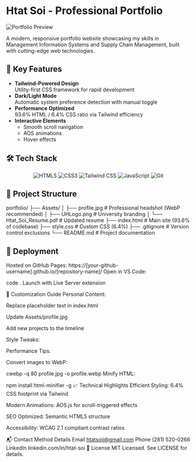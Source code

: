 # Htat Soi - Professional Portfolio

![Portfolio Preview](./Assets/preview.jpg)

A modern, responsive portfolio website showcasing my skills in Management Information Systems and Supply Chain Management, built with cutting-edge web technologies.

## 🌟 Key Features
- **Tailwind-Powered Design**  
  Utility-first CSS framework for rapid development
- **Dark/Light Mode**  
  Automatic system preference detection with manual toggle
- **Performance Optimized**  
  93.6% HTML / 6.4% CSS ratio via Tailwind efficiency
- **Interactive Elements**  
  - Smooth scroll navigation
  - AOS animations
  - Hover effects

## 🛠 Tech Stack
<div align="center">

![HTML5](https://img.shields.io/badge/HTML5-93.6%25-E34F26?logo=html5&logoColor=white)
![CSS3](https://img.shields.io/badge/CSS3-6.4%25-1572B6?logo=css3&logoColor=white)
![Tailwind CSS](https://img.shields.io/badge/Tailwind_CSS-38B2AC?logo=tailwind-css&logoColor=white)
![JavaScript](https://img.shields.io/badge/JavaScript-ES6-F7DF1E?logo=javascript&logoColor=black)
![Git](https://img.shields.io/badge/Git-F05032?logo=git&logoColor=white)

</div>

## 📂 Project Structure
portfolio/
├── Assets/
│ ├── profile.jpg # Professional headshot (WebP recommended)
│ ├── UHLogo.png # University branding
│ └── Htat_Soi_Resume.pdf # Updated resume
├── index.html # Main site (93.6% of codebase)
├── style.css # Custom CSS (6.4%)
├── .gitignore # Version control exclusions
└── README.md # Project documentation

## 🚀 Deployment
Hosted on GitHub Pages:
https://[your-github-username].github.io/[repository-name]/
Open in VS Code:

code .
Launch with Live Server extension

📝 Customization Guide
Personal Content:

Replace placeholder text in index.html

Update Assets/profile.jpg

Add new projects to the timeline

Style Tweaks:

<!-- In index.html head -->
<script>
  tailwind.config = {
    theme: {
      extend: {
        colors: {
          primary: '#your-color', // Brand color
        }
      }
    }
  }
</script>
Performance Tips:

Convert images to WebP:

cwebp -q 80 profile.jpg -o profile.webp
Minify HTML:

npm install html-minifier -g
📈 Technical Highlights
Efficient Styling: 6.4% CSS footprint via Tailwind

Modern Animations: AOS.js for scroll-triggered effects

SEO Optimized: Semantic HTML5 structure

Accessibility: WCAG 2.1 compliant contrast ratios

📬 Contact
Method	Details
Email	htatsoii@gmail.com
Phone	(281) 520-0266
LinkedIn	linkedin.com/in/htat-soi
📜 License
MIT Licensed. See LICENSE for details.
